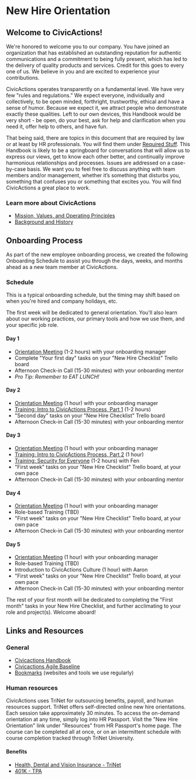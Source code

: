 # New Hire Orientation

## <a name="welcome"></a>Welcome to CivicActions!

We're honored to welcome you to our company. You have joined an organization that has established an outstanding reputation for authentic communications and a commitment to being fully present, which has led to the delivery of quality products and services. Credit for this goes to every one of us. We believe in you and are excited to experience your contributions.

CivicActions operates transparently on a fundamental level. We have very few "rules and regulations." We expect everyone, individually and collectively, to be open minded, forthright, trustworthy, ethical and have a sense of humor. Because we expect it, we attract people who demonstrate exactly these qualities. Left to our own devices, this Handbook would be very short - be open, do your best, ask for help and clarification when you need it, offer help to others, and have fun.

That being said, there are topics in this document that are required by law or at least by HR professionals. You will find them under [Required Stuff](../03-policies/required-stuff.md). This Handbook is likely to be a springboard for conversations that will allow us to express our views, get to know each other better, and continually improve harmonious relationships and processes. Issues are addressed on a case-by-case basis. We want you to feel free to discuss anything with team members and/or management, whether it’s something that disturbs you, something that confuses you or something that excites you. You will find CivicActions a great place to work.

### <a name="learn"></a>Learn more about CivicActions

* [Mission, Values, and Operating Principles](../02-about-us/mission-values-operating-principles.md)
* [Background and History](../02-about-us/background-and-history.md)

## <a name="onboarding-process"></a>Onboarding Process

As part of the new employee onboarding process, we created the following Onboarding Schedule to assist you through the days, weeks, and months ahead as a new team member at CivicActions.

### Schedule

This is a typical onboarding schedule, but the timing may shift based on when you're hired and company holidays, etc.

The first week will be dedicated to general orientation. You'll also learn about our working practices, our primary tools and how we use them, and your specific job role.

#### Day 1

* [Orientation Meeting](training/orientation-meetings.md#day1) (1-2 hours) with your onboarding manager
* Complete "Your first day" tasks on your "New Hire Checklist" Trello board
* Afternoon Check-in Call (15-30 minutes) with your onboarding mentor
* *Pro Tip: Remember to EAT LUNCH!*

#### Day 2

* [Orientation Meeting](training/orientation-meetings.md#day2) (1 hour) with your onboarding manager
* [Training: Intro to CivicActions Process, Part 1](training/intro-to-civicactions-process.md) (1-2 hours)
* "Second day" tasks on your "New Hire Checklist" Trello board
* Afternoon Check-in Call (15-30 minutes) with your onboarding mentor

#### Day 3

* [Orientation Meeting](training/orientation-meetings.md#day3) (1 hour) with your onboarding manager
* [Training: Intro to CivicActions Process, Part 2](training/intro-to-civicactions-process.md) (1 hour)
* [Training: Security for Everyone](training/security-training.md) (1-2 hours) with Fen
* "First week" tasks on your "New Hire Checklist" Trello board, at your own pace
* Afternoon Check-in Call (15-30 minutes) with your onboarding mentor

#### Day 4

* [Orientation Meeting](training/orientation-meetings.md#day4) (1 hour) with your onboarding manager
* Role-based Training (TBD)
* "First week" tasks on your "New Hire Checklist" Trello board, at your own pace
* Afternoon Check-in Call (15-30 minutes) with your onboarding mentor

#### Day 5

* [Orientation Meeting](training/orientation-meetings.md#day5) (1 hour) with your onboarding manager
* Role-based Training (TBD)
* Introduction to CivicActions Culture (1 hour) with Aaron
* "First week" tasks on your "New Hire Checklist" Trello board, at your own pace
* Afternoon Check-in Call (15-30 minutes) with your onboarding mentor

The rest of your first month will be dedicated to completing the "First month" tasks in your New Hire Checklist, and further acclimating to your role and project(s). Welcome aboard!

## <a name="links"></a>Links and Resources

### General

* [Civicactions Handbook](https://github.com/CivicActions/handbook/blob/master/README.md)
* [Civicactions Agile Baseline](https://github.com/CivicActions/handbook/blob/master/docs/04-how-we-work/agile-baseline/introduction.md)
* [Bookmarks](../04-how-we-work/bookmarks.md) (websites and tools we use regularly)

### Human resources

CivicActions uses TriNet for outsourcing benefits, payroll, and human resources support. TriNet offers self-directed online new hire orientations. Each session take approximately 30 minutes. To access the on-demand orientation at any time, simply log into HR Passport. Visit the "New Hire Orientation" link under "Resources" from HR Passport's home page. The course can be completed all at once, or on an intermittent schedule with course completion tracked through TriNet University.

#### Benefits

* [Health, Dental and Vision Insurance - TriNet](https://login.trinet.com)
* [401K - TPA](https://www.retirementaccountlogin.net/turningpoint/)
